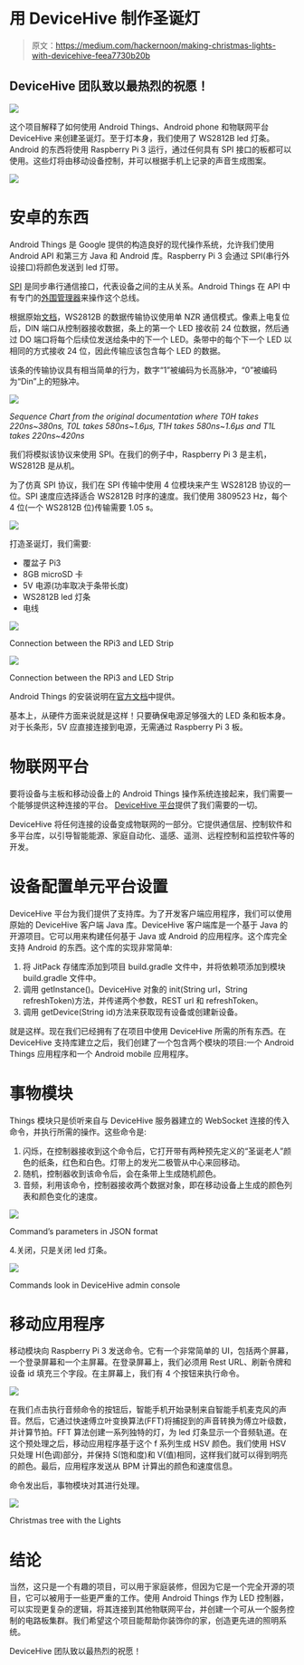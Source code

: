 # 用 DeviceHive 制作圣诞灯

> 原文：<https://medium.com/hackernoon/making-christmas-lights-with-devicehive-feea7730b20b>

## DeviceHive 团队致以最热烈的祝愿！

![](img/6a69907827f03bb7fbcf06ea7aa74777.png)

这个项目解释了如何使用 Android Things、Android phone 和物联网平台 DeviceHive 来创建圣诞灯。至于灯本身，我们使用了 WS2812B led 灯条。Android 的东西将使用 Raspberry Pi 3 运行，通过任何具有 SPI 接口的板都可以使用。这些灯将由移动设备控制，并可以根据手机上记录的声音生成图案。

![](img/692478f855675eda5c781d4b46aa63b4.png)

# 安卓的东西

Android Things 是 Google 提供的构造良好的现代操作系统，允许我们使用 Android API 和第三方 Java 和 Android 库。Raspberry Pi 3 会通过 SPI(串行外设接口)将颜色发送到 led 灯带。

[SPI](https://en.wikipedia.org/wiki/Serial_Peripheral_Interface_Bus) 是同步串行通信接口，代表设备之间的主从关系。Android Things 在 API 中有专门的[外围管理器](https://developer.android.com/things/sdk/pio/spi.html)来操作这个总线。

根据原始[文档](http://www.world-semi.com/DownLoadFile/108)，WS2812B 的数据传输协议使用单 NZR 通信模式。像素上电复位后，DIN 端口从控制器接收数据，条上的第一个 LED 接收前 24 位数据，然后通过 DO 端口将每个后续位发送给条中的下一个 LED。条带中的每个下一个 LED 以相同的方式接收 24 位，因此传输应该包含每个 LED 的数据。

该条的传输协议具有相当简单的行为，数字“1”被编码为长高脉冲，“0”被编码为“Din”上的短脉冲。

![](img/ae51fbecdc11b19e6ec79f1b6bdf4fd5.png)

*Sequence Chart from the original documentation where T0H takes 220ns~380ns, T0L takes 580ns~1.6µs, T1H takes 580ns~1.6µs and T1L takes 220ns~420ns*

我们将模拟该协议来使用 SPI。在我们的例子中，Raspberry Pi 3 是主机，WS2812B 是从机。

为了仿真 SPI 协议，我们在 SPI 传输中使用 4 位模块来产生 WS2812B 协议的一位。SPI 速度应选择适合 WS2812B 时序的速度。我们使用 3809523 Hz，每个 4 位(一个 WS2812B 位)传输需要 1.05 s。

![](img/be333d9a055dc7c83e5f54c6e029b37d.png)

打造圣诞灯，我们需要:

*   覆盆子 Pi3
*   8GB microSD 卡
*   5V 电源(功率取决于条带长度)
*   WS2812B led 灯条
*   电线

![](img/da0e64b50a80ddbee4f950071869ef74.png)

Connection between the RPi3 and LED Strip

![](img/1338aeef60a3bbce693bc3bdceca6394.png)

Connection between the RPi3 and LED Strip

Android Things 的安装说明在[官方文档](https://developer.android.com/things/hardware/raspberrypi.html)中提供。

基本上，从硬件方面来说就是这样！只要确保电源足够强大的 LED 条和板本身。对于长条形，5V 应直接连接到电源，无需通过 Raspberry Pi 3 板。

# 物联网平台

要将设备与主板和移动设备上的 Android Things 操作系统连接起来，我们需要一个能够提供这种连接的平台。 [DeviceHive 平台](https://devicehive.com/)提供了我们需要的一切。

DeviceHive 将任何连接的设备变成物联网的一部分。它提供通信层、控制软件和多平台库，以引导智能能源、家庭自动化、遥感、遥测、远程控制和监控软件等的开发。

# 设备配置单元平台设置

DeviceHive 平台为我们提供了支持库。为了开发客户端应用程序，我们可以使用原始的 DeviceHive 客户端 Java 库。DeviceHive 客户端库是一个基于 Java 的开源项目。它可以用来构建任何基于 Java 或 Android 的应用程序。这个库完全支持 Android 的东西。这个库的实现非常简单:

1.  将 JitPack 存储库添加到项目 build.gradle 文件中，并将依赖项添加到模块 build.gradle 文件中。
2.  调用 getInstance()。DeviceHive 对象的 init(String url，String refreshToken)方法，并传递两个参数，REST url 和 refreshToken。
3.  调用 getDevice(String id)方法来获取现有设备或创建新设备。

就是这样。现在我们已经拥有了在项目中使用 DeviceHive 所需的所有东西。在 DeviceHive 支持库建立之后，我们创建了一个包含两个模块的项目:一个 Android Things 应用程序和一个 Android mobile 应用程序。

# 事物模块

Things 模块只是侦听来自与 DeviceHive 服务器建立的 WebSocket 连接的传入命令，并执行所需的操作。这些命令是:

1.  闪烁，在控制器接收到这个命令后，它打开带有两种预先定义的“圣诞老人”颜色的纸条，红色和白色。灯带上的发光二极管从中心来回移动。
2.  随机，控制器收到该命令后，会在条带上生成随机颜色。
3.  音频，利用该命令，控制器接收两个数据对象，即在移动设备上生成的颜色列表和颜色变化的速度。

![](img/3cccbbbe9ec57a00242a0d60a11ba202.png)

Command’s parameters in JSON format

4.关闭，只是关闭 led 灯条。

![](img/402d3263e03f5fa39aaa57e14cb4a00f.png)

Commands look in DeviceHive admin console

# 移动应用程序

移动模块向 Raspberry Pi 3 发送命令。它有一个非常简单的 UI，包括两个屏幕，一个登录屏幕和一个主屏幕。在登录屏幕上，我们必须用 Rest URL、刷新令牌和设备 id 填充三个字段。在主屏幕上，我们有 4 个按钮来执行命令。

![](img/20e2e90bbc8155f9bb82b58bb32925fe.png)

在我们点击执行音频命令的按钮后，智能手机开始录制来自智能手机麦克风的声音。然后，它通过快速傅立叶变换算法(FFT)将捕捉到的声音转换为傅立叶级数，并计算节拍。FFT 算法创建一系列独特的灯，为 led 灯条显示一个音频轨道。在这个预处理之后，移动应用程序基于这个 f 系列生成 HSV 颜色。我们使用 HSV 只处理 H(色调)部分，并保持 S(饱和度)和 V(值)相同，这样我们就可以得到明亮的颜色。最后，应用程序发送从 BPM 计算出的颜色和速度信息。

命令发出后，事物模块对其进行处理。

![](img/f33211dded35cad4b8170e62195a7df6.png)

Christmas tree with the Lights

# 结论

当然，这只是一个有趣的项目，可以用于家庭装修，但因为它是一个完全开源的项目，它可以被用于一些更严重的工作。使用 Android Things 作为 LED 控制器，可以实现更复杂的逻辑，将其连接到其他物联网平台，并创建一个可从一个服务控制的电路板集群。我们希望这个项目能帮助你装饰你的家，创造更先进的照明系统。

DeviceHive 团队致以最热烈的祝愿！